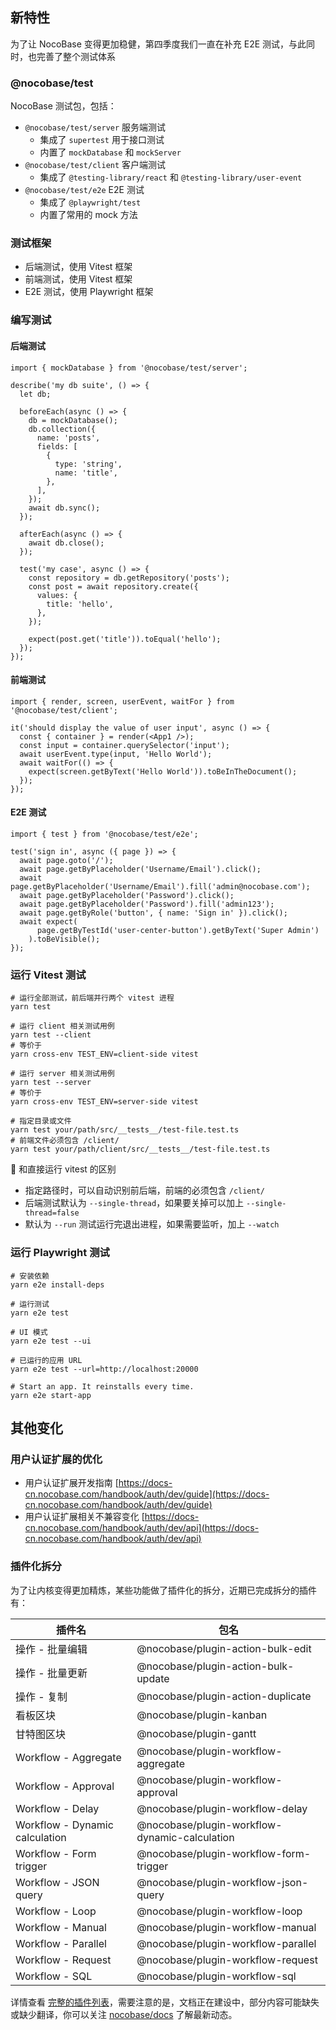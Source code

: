 ## 新特性

为了让 NocoBase 变得更加稳健，第四季度我们一直在补充 E2E 测试，与此同时，也完善了整个测试体系

### @nocobase/test

NocoBase 测试包，包括：

* `@nocobase/test/server` 服务端测试
  * 集成了 `supertest` 用于接口测试
  * 内置了 `mockDatabase` 和 `mockServer`
* `@nocobase/test/client` 客户端测试
  * 集成了 `@testing-library/react` 和 `@testing-library/user-event`
* `@nocobase/test/e2e` E2E 测试
  * 集成了 `@playwright/test`
  * 内置了常用的 mock 方法

### 测试框架

* 后端测试，使用 Vitest 框架
* 前端测试，使用 Vitest 框架
* E2E 测试，使用 Playwright 框架

### 编写测试

#### 后端测试

```
import { mockDatabase } from '@nocobase/test/server';

describe('my db suite', () => {
  let db;

  beforeEach(async () => {
    db = mockDatabase();
    db.collection({
      name: 'posts',
      fields: [
        {
          type: 'string',
          name: 'title',
        },
      ],
    });
    await db.sync();
  });

  afterEach(async () => {
    await db.close();
  });

  test('my case', async () => {
    const repository = db.getRepository('posts');
    const post = await repository.create({
      values: {
        title: 'hello',
      },
    });

    expect(post.get('title')).toEqual('hello');
  });
});
```

#### 前端测试

```
import { render, screen, userEvent, waitFor } from '@nocobase/test/client';

it('should display the value of user input', async () => {
  const { container } = render(<App1 />);
  const input = container.querySelector('input');
  await userEvent.type(input, 'Hello World');
  await waitFor(() => {
    expect(screen.getByText('Hello World')).toBeInTheDocument();
  });
});
```

#### E2E 测试

```
import { test } from '@nocobase/test/e2e';

test('sign in', async ({ page }) => {
  await page.goto('/');
  await page.getByPlaceholder('Username/Email').click();
  await page.getByPlaceholder('Username/Email').fill('admin@nocobase.com');
  await page.getByPlaceholder('Password').click();
  await page.getByPlaceholder('Password').fill('admin123');
  await page.getByRole('button', { name: 'Sign in' }).click();
  await expect(
      page.getByTestId('user-center-button').getByText('Super Admin')
    ).toBeVisible();
});
```

### 运行 Vitest 测试

```
# 运行全部测试，前后端并行两个 vitest 进程
yarn test

# 运行 client 相关测试用例
yarn test --client
# 等价于
yarn cross-env TEST_ENV=client-side vitest

# 运行 server 相关测试用例
yarn test --server
# 等价于
yarn cross-env TEST_ENV=server-side vitest

# 指定目录或文件
yarn test your/path/src/__tests__/test-file.test.ts
# 前端文件必须包含 /client/ 
yarn test your/path/client/src/__tests__/test-file.test.ts
```

📢 和直接运行 vitest 的区别

* 指定路径时，可以自动识别前后端，前端的必须包含 `/client/`
* 后端测试默认为 `--single-thread`，如果要关掉可以加上 `--single-thread=false`
* 默认为 `--run` 测试运行完退出进程，如果需要监听，加上 `--watch`

### 运行 Playwright 测试

```
# 安装依赖
yarn e2e install-deps

# 运行测试
yarn e2e test

# UI 模式
yarn e2e test --ui

# 已运行的应用 URL
yarn e2e test --url=http://localhost:20000

# Start an app. It reinstalls every time.
yarn e2e start-app
```

## 其他变化

### 用户认证扩展的优化

* 用户认证扩展开发指南 [https://docs-cn.nocobase.com/handbook/auth/dev/guide](https://docs-cn.nocobase.com/handbook/auth/dev/guide)
* 用户认证扩展相关不兼容变化 [https://docs-cn.nocobase.com/handbook/auth/dev/api](https://docs-cn.nocobase.com/handbook/auth/dev/api)

### 插件化拆分

为了让内核变得更加精炼，某些功能做了插件化的拆分，近期已完成拆分的插件有：


| 插件名                         | 包名                                          |
| ------------------------------ | --------------------------------------------- |
| 操作 - 批量编辑                | @nocobase/plugin-action-bulk-edit             |
| 操作 - 批量更新                | @nocobase/plugin-action-bulk-update           |
| 操作 - 复制                    | @nocobase/plugin-action-duplicate             |
| 看板区块                       | @nocobase/plugin-kanban                       |
| 甘特图区块                     | @nocobase/plugin-gantt                        |
| Workflow - Aggregate           | @nocobase/plugin-workflow-aggregate           |
| Workflow - Approval            | @nocobase/plugin-workflow-approval            |
| Workflow - Delay               | @nocobase/plugin-workflow-delay               |
| Workflow - Dynamic calculation | @nocobase/plugin-workflow-dynamic-calculation |
| Workflow - Form trigger        | @nocobase/plugin-workflow-form-trigger        |
| Workflow - JSON query          | @nocobase/plugin-workflow-json-query          |
| Workflow - Loop                | @nocobase/plugin-workflow-loop                |
| Workflow - Manual              | @nocobase/plugin-workflow-manual              |
| Workflow - Parallel            | @nocobase/plugin-workflow-parallel            |
| Workflow - Request             | @nocobase/plugin-workflow-request             |
| Workflow - SQL                 | @nocobase/plugin-workflow-sql                 |

详情查看 [完整的插件列表](https://www.nocobase.com/cn/plugins)，需要注意的是，文档正在建设中，部分内容可能缺失或缺少翻译，你可以关注 [nocobase/docs](https://github.com/nocobase/docs) 了解最新动态。

